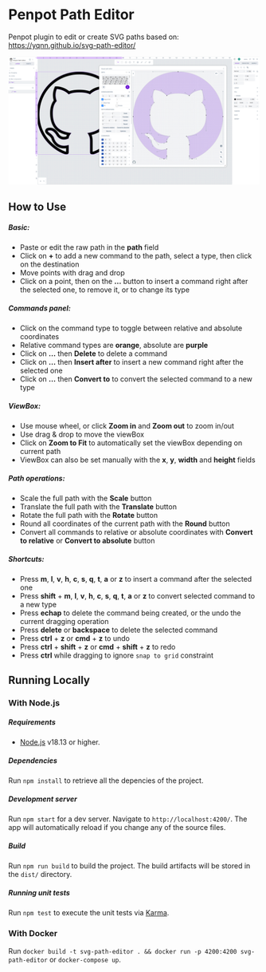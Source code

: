 # Penpot Path Editor

Penpot plugin to edit or create SVG paths based on: https://yqnn.github.io/svg-path-editor/

![Image of Yaktocat in Penpot](./doc/screenshot-penpot.png)

## How to Use

##### Basic:
- Paste or edit the raw path in the **path** field
- Click on **+** to add a new command to the path, select a type, then click on the destination
- Move points with drag and drop
- Click on a point, then on the **...** button to insert a command right after the selected one, to remove it, or to change its type

##### Commands panel:
- Click on the command type to toggle between relative and absolute coordinates
- Relative command types are **orange**, absolute are **purple**
- Click on **...** then **Delete** to delete a command
- Click on **...** then **Insert after** to insert a new command right after the selected one
- Click on **...** then **Convert to** to convert the selected command to a new type

##### ViewBox:
- Use mouse wheel, or click **Zoom in** and **Zoom out** to zoom in/out
- Use drag & drop to move the viewBox
- Click on **Zoom to Fit** to automatically set the viewBox depending on current path
- ViewBox can also be set manually with the **x**, **y**, **width** and **height** fields

##### Path operations:
- Scale the full path with the **Scale** button
- Translate the full path with the **Translate** button
- Rotate the full path with the **Rotate** button
- Round all coordinates of the current path with the **Round** button
- Convert all commands to relative or absolute coordinates with **Convert to relative** or **Convert to absolute** button

##### Shortcuts:
- Press **m**, **l**, **v**, **h**, **c**, **s**, **q**, **t**, **a** or **z** to insert a command after the selected one
- Press **shift** + **m**, **l**, **v**, **h**, **c**, **s**, **q**, **t**, **a** or **z** to convert selected command to a new type
- Press **echap** to delete the command being created, or the undo the current dragging operation
- Press **delete** or **backspace** to delete the selected command
- Press **ctrl** + **z** or **cmd** + **z** to undo
- Press **ctrl** + **shift** + **z** or **cmd** + **shift** + **z** to redo
- Press **ctrl** while dragging to ignore `snap to grid` constraint

## Running Locally

### With Node.js

##### Requirements
- [Node.js](https://nodejs.org/) v18.13 or higher.

##### Dependencies
Run `npm install` to retrieve all the depencies of the project.

##### Development server
Run `npm start` for a dev server. Navigate to `http://localhost:4200/`. The app will automatically reload if you change any of the source files.

##### Build
Run `npm run build` to build the project. The build artifacts will be stored in the `dist/` directory.

##### Running unit tests
Run `npm test` to execute the unit tests via [Karma](https://karma-runner.github.io).

### With Docker
Run `docker build -t svg-path-editor . && docker run -p 4200:4200 svg-path-editor` or `docker-compose up`.
